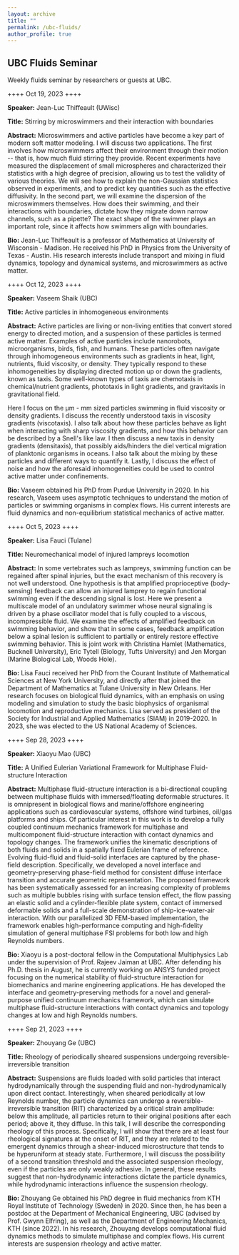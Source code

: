 ```yaml
---
layout: archive
title: ""
permalink: /ubc-fluids/
author_profile: true
---
```


## UBC Fluids Seminar
Weekly fluids seminar by researchers or guests at UBC.

<!---
++++ Oct 26, 2023 ++++

**Speaker:** 
Pascale Garaud (UCSC)

**Title:**


**Abstract:** 


**Bio:**

-->

++++ Oct 19, 2023 ++++

**Speaker:** 
Jean-Luc Thiffeault (UWisc)

**Title:**
Stirring by microswimmers and their interaction with boundaries

**Abstract:** 
Microswimmers and active particles have become a key part of modern soft matter modeling. I will discuss two applications. The first involves how microswimmers affect their environment through their motion -- that is, how much fluid stirring they provide. Recent experiments have measured the displacement of small microspheres and characterized their statistics with a high degree of precision, allowing us to test the validity of various theories. We will see how to explain the non-Gaussian statistics observed in experiments, and to
predict key quantities such as the effective diffusivity. In the second part, we will examine the dispersion of the microswimmers themselves. How does their swimming, and their interactions with boundaries, dictate how they migrate down narrow channels, such as a pipette? The exact shape of the swimmer plays an important role, since it affects how swimmers align with boundaries.

**Bio:**
Jean-Luc Thiffeault is a professor of Mathematics at University of Wisconsin - Madison. He received his PhD in Physics from the University of Texas - Austin. His research interests include transport and mixing in fluid dynamics, topology and dynamical systems, and microswimmers as active matter.

++++ Oct 12, 2023 ++++

**Speaker:** 
Vaseem Shaik (UBC)

**Title:**
Active particles in inhomogeneous environments

**Abstract:** 
Active particles are living or non-living entities that convert stored energy to directed motion, and a suspension of these particles is termed active matter. Examples of active particles include nanorobots, microorganisms, birds, fish, and humans. These particles often navigate through inhomogeneous environments such as gradients in heat, light, nutrients, fluid viscosity, or density. They typically respond to these inhomogeneities by displaying directed motion up or down the gradients, known as taxis. Some well-known types of taxis are chemotaxis in chemical/nutrient gradients, phototaxis in light gradients, and gravitaxis in gravitational field. 

Here I focus on the μm - mm sized particles swimming in fluid viscosity or density gradients. I discuss the recently understood taxis in viscosity gradients (viscotaxis). I also talk about how these particles behave as light when interacting with sharp viscosity gradients, and how this behavior can be described by a Snell's like law. I then discuss a new taxis in density gradients (densitaxis), that possibly aids/hinders the diel vertical migration of planktonic organisms in oceans. I also talk about the mixing by these particles and different ways to quantify it. Lastly, I discuss the effect of noise and how the aforesaid inhomogeneities could be used to control active matter under confinements.

**Bio:**
Vaseem obtained his PhD from Purdue University in 2020. In his research, Vaseem uses asymptotic techniques to understand the motion of particles or swimming organisms in complex flows. His current interests are fluid dynamics and non-equilibrium statistical mechanics of active matter.

++++ Oct 5, 2023 ++++

**Speaker:** 
Lisa Fauci (Tulane)

**Title:**
Neuromechanical model of injured lampreys locomotion

**Abstract:**
In some vertebrates such as lampreys, swimming function can be regained after spinal injuries, but the exact mechanism of this recovery is not well understood. One hypothesis is that amplified proprioceptive (body-sensing) feedback can allow an injured lamprey to regain functional swimming even if the descending signal is lost. Here we present a multiscale model of an undulatory swimmer whose neural signaling is driven by a phase oscillator model that is fully coupled to a viscous, incompressible fluid. We examine the effects of amplified feedback on swimming behavior, and show that in some cases, feedback amplification below a spinal lesion is sufficient to partially or entirely restore effective swimming behavior. This is joint work with Christina Hamlet (Mathematics, Bucknell University), Eric Tytell (Biology, Tufts University) and Jen Morgan (Marine Biological Lab, Woods Hole). 

**Bio:**
Lisa Fauci received her PhD from the Courant Institute of Mathematical Sciences at New York University, and directly after that joined the Department of Mathematics at Tulane University in New Orleans. Her research focuses on biological fluid dynamics, with an emphasis on using modeling and simulation to study the basic biophysics of organismal locomotion and reproductive mechanics. Lisa served as president of the Society for Industrial and Applied Mathematics (SIAM) in 2019-2020.  In 2023, she was elected to the US National Academy of Sciences. 

++++ Sep 28, 2023 ++++

**Speaker:** 
Xiaoyu Mao (UBC)

**Title:**
A Unified Eulerian Variational Framework for Multiphase Fluid-structure Interaction

**Abstract:**
Multiphase fluid-structure interaction is a bi-directional coupling between multiphase fluids with immersed/floating deformable structures. It is omnipresent in biological flows and marine/offshore engineering applications such as cardiovascular systems, offshore wind turbines, oil/gas platforms and ships. Of particular interest in this work is to develop a fully coupled continuum mechanics framework for multiphase and multicomponent fluid-structure interaction with contact dynamics and topology changes.  The framework unifies the kinematic descriptions of both fluids and solids in a spatially fixed Eulerian frame of reference. Evolving fluid-fluid and fluid-solid interfaces are captured by the phase-field description. Specifically, we developed a novel interface and geometry-preserving phase-field method for consistent diffuse interface transition and accurate geometric representation. The proposed framework has been systematically assessed for an increasing complexity of problems such as multiple bubbles rising with surface tension effect, the flow passing an elastic solid and a cylinder-flexible plate system, contact of immersed deformable solids and a full-scale demonstration of ship-ice-water-air interaction. With our parallelized 3D FEM-based implementation, the framework enables high-performance computing and high-fidelity simulation of general multiphase FSI problems for both low and high Reynolds numbers. 

**Bio:**
Xiaoyu is a post-doctoral fellow in the Computational Multiphysics Lab under the supervision of Prof. Rajeev Jaiman at UBC. After defending his Ph.D. thesis in August, he is currently working on ANSYS funded project focusing on the numerical stability of fluid-structure interaction for biomechanics and marine engineering applications. He has developed the interface and geometry-preserving methods for a novel and general-purpose unified continuum mechanics framework, which can simulate multiphase fluid-structure interactions with contact dynamics and topology changes at low and high Reynolds numbers. 
  
++++ Sep 21, 2023 ++++

**Speaker:** 
Zhouyang Ge (UBC)

**Title:**
Rheology of periodically sheared suspensions undergoing reversible-irreversible transition
 
**Abstract:**
Suspensions are fluids loaded with solid particles that interact hydrodynamically through the suspending fluid and non-hydrodynamically upon direct contact. Interestingly, when sheared periodically at low Reynolds number, the particle dynamics can undergo a reversible-irreversible transition (RIT) characterized by a critical strain amplitude: below this amplitude, all particles return to their original positions after each period; above it, they diffuse. In this talk, I will describe the corresponding rheology of this process. Specifically, I will show that there are at least four rheological signatures at the onset of RIT, and they are related to the emergent dynamics through a shear-induced microstructure that tends to be hyperuniform at steady state. Furthermore, I will discuss the possibility of a second transition threshold and the associated suspension rheology, even if the particles are only weakly adhesive. In general, these results suggest that non-hydrodynamic interactions dictate the particle dynamics, while hydrodynamic interactions influence the suspension rheology.

**Bio:**
Zhouyang Ge obtained his PhD degree in fluid mechanics from KTH Royal Institute of Technology (Sweden) in 2020. Since then, he has been a postdoc at the Department of Mechanical Engineering, UBC (advised by Prof. Gwynn Elfring), as well as the Department of Engineering Mechanics, KTH (since 2022). In his research, Zhouyang develops computational fluid dynamics methods to simulate multiphase and complex flows. His current interests are suspension rheology and active matter.